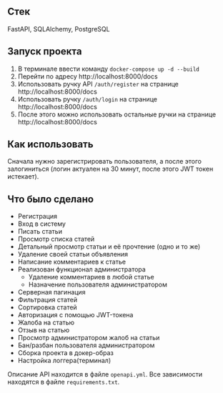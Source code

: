 ## Стек
FastAPI, SQLAlchemy, PostgreSQL

## Запуск проекта
1. В терминале ввести команду `docker-compose up -d --build`
2. Перейти по адресу http://localhost:8000/docs
3. Использовать ручку API `/auth/register` на странице http://localhost:8000/docs
4. Использовать ручку `/auth/login` на странице http://localhost:8000/docs
5. После этого можно использовать остальные ручки на странице http://localhost:8000/docs

## Как использовать
Сначала нужно зарегистрировать пользователя, а после этого залогиниться (логин актуален на 30 минут, после этого JWT токен истекает).

## Что было сделано
- Регистрация
- Вход в систему
- Писать статьи
- Просмотр списка статей
- Детальный просмотр статьи и её прочтение (одно и то же)
- Удаление своей статьи объявления
- Написание комментариев к статье
- Реализован функционал администратора
    - Удаление комментариев в любой статье
    - Назначение пользователя администратором
- Серверная пагинация
- Фильтрация статей
- Сортировка статей
- Авторизация с помощью JWT-токена
- Жалоба на статью
- Отзыв на статью
- Просмотр администратором жалоб на статьи
- Бан/разбан пользователя администратором
- Сборка проекта в докер-образ
- Настройка логгера(терминал)

Описание API находится в файле `openapi.yml`.
Все зависимости находятся в файле `requirements.txt`.